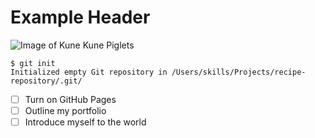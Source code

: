 # Example Header

![Image of Kune Kune Piglets](https://ogden_images.s3.amazonaws.com/www.grit.com/images/2014/08/17130426/AdobeStock_220121699-753x500.jpeg)

```
$ git init
Initialized empty Git repository in /Users/skills/Projects/recipe-repository/.git/
```

- [ ] Turn on GitHub Pages
- [ ] Outline my portfolio
- [ ] Introduce myself to the world
